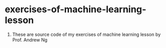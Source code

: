 # exercises-of-machine-learning-lesson
1. These are source code of my exercises of machine learning lesson by Prof. Andrew Ng
